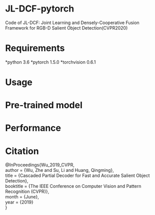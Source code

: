 # JL-DCF-pytorch

Code of JL-DCF: Joint Learning and Densely-Cooperative Fusion Framework for RGB-D Salient Object Detection(CVPR2020)
# Requirements
*python 3.6 
*pytorch 1.5.0 
*torchvision 0.6.1
# Usage

# Pre-trained model

# Performance


# Citation
@InProceedings{Wu_2019_CVPR,<br>
author = {Wu, Zhe and Su, Li and Huang, Qingming},<br>
title = {Cascaded Partial Decoder for Fast and Accurate Salient Object Detection},<br>
booktitle = {The IEEE Conference on Computer Vision and Pattern Recognition (CVPR)},<br>
month = {June},<br>
year = {2019}<br>
}
